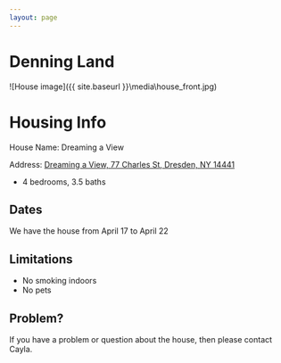 ```yaml
---
layout: page
---
```

# Denning Land

![House image]({{ site.baseurl }}\media\house_front.jpg)

# Housing Info

House Name: Dreaming a View

Address: [Dreaming a View, 77 Charles St, Dresden, NY 14441](https://goo.gl/maps/sJWsM83KwsS2)

* 4 bedrooms, 3.5 baths

## Dates
We have the house from April 17 to April 22


## Limitations 
* No smoking indoors
* No pets


## Problem? 

If you have a problem or question about the house, then please contact Cayla. 